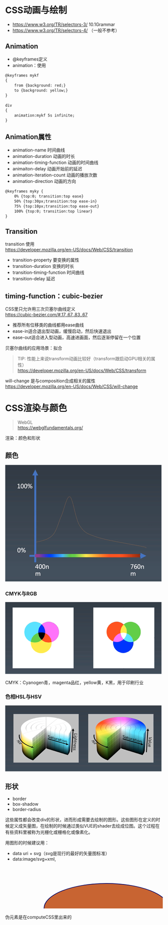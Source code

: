 # CSS动画与绘制

+  https://www.w3.org/TR/selectors-3/ 10.1Grammar
+  https://www.w3.org/TR/selectors-4/ （一般不参考）

## Animation

+ @keyframes定义
+ animation：使用
```
@keyframes mykf
{
    from {background: red;}
    to {background: yellow;}
}

div
{
    animation:mykf 5s infinite;
}
```

## Animation属性

+ animation-name 时间曲线
+ animation-duration 动画的时长
+ animation-timing-function 动画的时间曲线
+ animaiton-delay 动画开始前的延迟
+ animation-iteration-count 动画的播放次数
+ animation-direction 动画的方向

```
@keyframes myky {
    0% {top:0; transition:top ease}
    50% {top:30px;transition:top ease-in}
    75% {top:10px;transition:top ease-out}
    100% {top:0; transition:top linear}
}
```

## Transition
transition 使用  
https://developer.mozilla.org/en-US/docs/Web/CSS/transition

+ transition-property 要变换的属性
+ transition-duration 变换的时长
+ transition-timing-function 时间曲线
+ transition-delay 延迟

## timing-function：cubic-bezier
CSS里只允许用三次贝塞尔曲线定义  
https://cubic-bezier.com/#.17,.67,.83,.67

+ 推荐所有位移类的曲线都用ease曲线
+ ease-in适合退出型动画，缓慢启动，然后快速退出
+ ease-out适合进入型动画，高速进画面，然后逐渐停留在一个位置

贝塞尔曲线的应用场景：拟合

> TIP:
> 性能上来说transform动画比较好（transform跟启动GPU相关的属性）  
https://developer.mozilla.org/en-US/docs/Web/CSS/transform

will-change  是与composition合成相关的属性
https://developer.mozilla.org/en-US/docs/Web/CSS/will-change



# CSS渲染与颜色

> WebGL  
https://webglfundamentals.org/

渲染：颜色和形状

## 颜色

<img src="render_color.png">

### CMYK与RGB

<img src="cmyk_rgb.png">

CMYK：Cyanogen青，magenta品红，yellow黄，K黑，用于印刷行业

### 色相HSL与HSV

<img src="hsl_hsv.png">


## 形状

+ border
+ box-shadow
+ border-radius

这些属性都会改变div的形状，进而形成需要去绘制的图形。这些图形在定义的时候定义成矢量图，在绘制的时候通过类似VUE的shader去绘成位图。这个过程在有些资料里被称为光栅化或栅格化或像素化。

用图形的时候建议用：
+ data uri + svg（svg是现行的最好的矢量图标准）
+ data:image/svg+xml,<svg width="100%" height="100%" version="1.1" xmlns="http://www.w3.org/2000/svg"> <ellipse cx="300" cy="150" rx="200" ry="80" style="fill:rgb(200,100,50);stroke:rgb(0,0,100);stroke-width:2" /></svg>


伪元素是在computeCSS里出来的